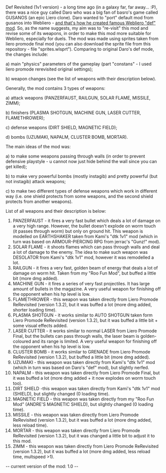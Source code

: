 Def Revisited (1v1 version) - a long time ago (in a galaxy far, far away... :P), there was a nice guy called Daro who was a big fan of basro's game called GUSANOS (an epic Liero clone). Daro wanted to "port" default mod from gusanos into Webliero - [and that's how he created famous Webliero "def" mod](https://gitlab.com/webliero/webliero-mods/-/tree/master/def). So, as the name suggests, my aim was to "re-visit" this mod and revise some of its weapons, in order to make this mod more suitable for Webliero, especially for duels. The mod was made using sprites taken from liero promode final mod (you can also download the sprite file from this repository - file "sprites.wlsprt"). Comparing to original Daro's def mode, the changes include:

a) main "physics" parameters of the gameplay (part "constans" - I used liero promode rerevisited original settings);

b) weapon changes (see the list of weapons with their description below).

Generally, the mod contains 3 types of weapons:

a) attack weapons (PANZERFAUST, RAILGUN, SOLAR FLAME, MISSILE, ZIMM);

b) finishers (PLASMA SHOTGUN, MACHINE GUN, LASER CUTTER, FLAMETHROWER);

c) defense weapons (DIRT SHIELD, MAGNETIC FIELD);

d) bombs (UZUMAKI, NAPALM, CLUSTER BOMB, MORTAR).

The main ideas of the mod was:

a) to make some weapons passing through walls (in order to prevent defensive playstyle - u cannot now just hide behind the wall since you can get killed);

b) to make very powerful bombs (mostly instagib) and pretty powerful (but not instagib) attack weapons;

c) to make two different types of defense weapons which work in different way (i.e. one shield protects from some weapons, and the second shield protects from another weapons).

List of all weapons and their description is below:

1. PANZERFAUST - it fires a very fast bullet which deals a lot of damage on a very high range. However, the bullet doesn't explode on worm touch (it passes through worm) but only on ground hit. This weapon is modelled on EARTHSHAKER taken from Kami's "dtk 1v1" mod (which in turn was based on ARMOUR-PIERCING RPG from jerrac's "Gunz!" mod).
2. SOLAR FLAME - it shoots flames which can pass through walls and deal a lot of damage to the enemy. The idea to make such weapon was DESOLATOR from Kami's "dtk 1v1" mod, however it was remodelled a lot.
3. RAILGUN - it fires a very fast, golden beam of energy that deals a lot of damage on worm hit. Taken from my "Roo Fun Mod", but buffed a little bit (more dmg added).
4. MACHINE GUN - it fires a series of very fast projectiles. It has large amount of bullets in the magazine. A very useful weapon for finishing off the opponent when his hp level is low.
5. FLAMETHROWER - this weapon was taken directly from Liero Promode ReRevisited (version 1.3.2), but it was buffed a lot (more dmg added, shorter loading time).
6. PLASMA SHOTGUN - it works similar to AUTO SHOTGUN taken form Liero Promode ReRevisited (version 1.3.2), but it was buffed a little bit + some visual effects added.
7. LASER CUTTER - it works similar to normal LASER from Liero Promode Final, but the bullets can pass through walls, the laser beam is golden-coloured and its range is limited. A very useful weapon for finishing off the opponent when his hp level is low.
8. CLUSTER BOMB - it works similar to GRENADE from Liero Promode ReRevisited (version 1.3.2), but buffed a little bit (more dmg added).
9. UZUMAKI - this weapon was taken directly from Kami's "dtk 1v1" mod (which in turn was based on Daro's "def" mod), but slightly nerfed.
10. NAPALM - this weapon was taken directly from Liero Promode Final, but it was buffed a lot (more dmg added + it now explodes on worm touch too).
11. DIRT SHIELD -this weapon was taken directly from Kami's "dtk 1v1" mod (SHIELD), but slightly changed (0 loading time).
12. MAGNETIC FIELD - this weapon was taken directly from my "Roo Fun Mod" (ANDRE'S MAGNETIC SHIELD), but slightly changed (0 loading time).
13. MISSILE - this weapon was taken directly from Liero Promode ReRevisited (version 1.3.2), but it was buffed a lot (more dmg added, less reload time).
14. MORTAR - this weapon was taken directly from Liero Promode ReRevisited (version 1.3.2), but it was changed a little bit to adjust it to this mod.
15. ZIMM - this weapon was taken directly from Liero Promode ReRevisited (version 1.3.2), but it was buffed a lot (more dmg added, less reload time, multspeed >1).

-- current version of the mod: 1.0 --
